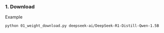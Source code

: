 ### 1. Download

Example

```bash
python 01_weight_download.py deepseek-ai/DeepSeek-R1-Distill-Qwen-1.5B --cache_dir deepseek
```